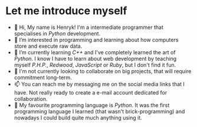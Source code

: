 # Let me introduce myself
- 👋 Hi, My name is Henryk! I'm a intermediate programmer that specialises in _Python_ development.
- 👀 I’m interested in programming and learning about how computers store and execute raw data.
- 🌱 I’m currently learning _C++_ and I've completely learned the art of _Python_. I know I have to learn about web development by teaching myself _P.H.P._, _Redwood_, _JavaScript_ or _Ruby_, but I don't find it fun.
- 💞️ I'm not currently looking to collaborate on big projects, that will require commitment long-term.
- 📫 You can reach me by messaging me on the social media links that I have. Not really ready to create a e-mail account dedicated for collaboration.
- 🍟 My favourite programming language is *Python*. It was the first programming language I learned (that wasn't brick-programming) and nowadays I could build quite much anything using it.
<!---
lekritz/lekritz is a ✨ special ✨ repository because its `README.md` (this file) appears on your GitHub profile.
You can click the Preview link to take a look at your changes.
--->
